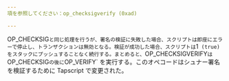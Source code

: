 ```yaml
---
項を参照してください：op_checksigverify (0xad)

---
```

OP_CHECKSIG` と同じ処理を行うが、署名の検証に失敗した場合、スクリプトは即座にエラーで停止し、トランザクションは無効となる。検証が成功した場合、スクリプトは `1` (true)をスタックにプッシュすることなく続行する。まとめると、`OP_CHECKSIGVERIFY` は `OP_CHECKSIG` の後に `OP_VERIFY` を実行する。このオペコードはシュナー署名を検証するために Tapscript で変更された。
